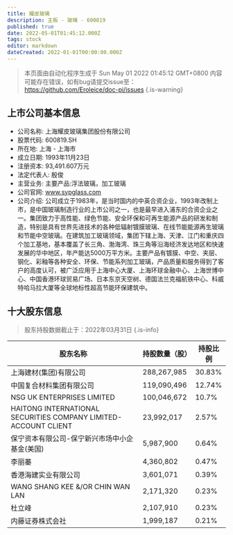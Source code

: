 ```yaml
---
title: 耀皮玻璃
description: 主板 - 玻璃 - 600819
published: true
date: 2022-05-01T01:45:12.000Z
tags: stock
editor: markdown
dateCreated: 2022-01-01T00:00:00.000Z
---
```


> 本页面由自动化程序生成于 Sun May 01 2022 01:45:12 GMT+0800
> 内容可能存在错误，如有bug请提交issue至：https://github.com/Eroleice/doc-pi/issues
{.is-warning}

## 上市公司基本信息
- 公司名称: 上海耀皮玻璃集团股份有限公司
- 股票代码: 600819.SH
- 所在地: 上海 - 上海市
- 成立日期: 1993年11月23日
- 注册资本: 93,491.607万元
- 法定代表人: 殷俊
- 主营业务: 主要产品:浮法玻璃，加工玻璃
- 公司官网: www.sypglass.com
- 公司介绍: 公司成立于1983年，是当时国内的中英合资企业，1993年改制上市，是中国玻璃制造行业的上市公司之一，也是最早进入浦东的合资企业之一。集团致力于高性能、绿色节能、安全环保和可再生能源产品的研发和制造，特别是具有世界先进技术的各种低辐射镀膜玻璃、在线节能能源再生玻璃和节能中空玻璃。在建筑加工玻璃领域，集团下辖上海、天津、江门和重庆四个加工基地，基本覆盖了长三角、渤海湾、珠三角等沿海经济发达地区和快速发展的华中地区，年产能达5000万平方米。主要产品有镀膜、中空、夹层、钢化、彩釉等各种安全、环保、节能系列加工玻璃，产品质量和服务得到了客户的高度认可，被广泛应用于上海中心大厦、上海环球金融中心、上海世博中心、中国香港环球贸易广场、日本东京天空树、德国法兰克福航铁中心、科威特哈马拉大厦等全球地标性超高节能环保建筑中。


## 十大股东信息
> 股东持股数据截止于：2022年03月31日
{.is-info}

| 股东名称 | 持股数量（股） | 持股比例 |
| --- | --- | --- |
| 上海建材(集团)有限公司 | 288,267,985 | 30.83% |
| 中国复合材料集团有限公司 | 119,090,496 | 12.74% |
| NSG UK ENTERPRISES LIMITED | 100,046,672 | 10.7% |
| HAITONG INTERNATIONAL SECURITIES COMPANY LIMITED-ACCOUNT CLIENT | 23,992,017 | 2.57% |
| 保宁资本有限公司-保宁新兴市场中小企基金(美国) | 5,987,900 | 0.64% |
| 李丽蓁 | 4,360,802 | 0.47% |
| 香港海建实业有限公司 | 3,601,071 | 0.39% |
| WANG SHANG KEE &/OR CHIN WAN LAN | 2,171,320 | 0.23% |
| 杜立峰 | 2,107,910 | 0.23% |
| 内藤证券株式会社 | 1,999,187 | 0.21% |




